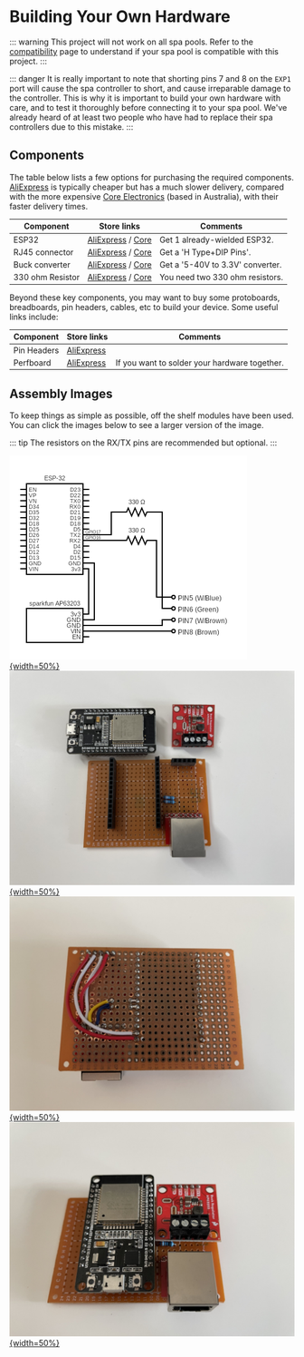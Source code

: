 # Building Your Own Hardware

::: warning
This project will not work on all spa pools. Refer to the [compatibility](/compatibility) page to understand if your spa pool is compatible with this project.
:::

::: danger 
It is really important to note that shorting pins 7 and 8 on the `EXP1` port will cause the spa controller to short, and cause irreparable damage to the controller. This is why it is important to build your own hardware with care, and to test it thoroughly before connecting it to your spa pool. We've already heard of at least two people who have had to replace their spa controllers due to this mistake.
:::

## Components

The table below lists a few options for purchasing the required components. [AliExpress](https://aliexpress.com) is typically cheaper but has a much slower delivery, compared with the more expensive [Core Electronics](https://core-electronics.com.au/) (based in Australia), with their faster delivery times.

| Component        | Store links | Comments |
|------------------|-------------|----------|
| ESP32            | [AliExpress](https://www.aliexpress.com/item/1005001929935550.html?spm=a2g0o.order_list.0.0.74be1802hFqod2) / [Core](https://core-electronics.com.au/firebeetle-esp32-e-iot-microcontroller-with-header-supports-wi-fi-bluetooth.html) | Get 1 already-wielded ESP32. |
| RJ45 connector   | [AliExpress](https://www.aliexpress.com/item/1005003717285471.html?spm=a2g0o.order_list.0.0.74be1802hFqod2) / [Core](https://core-electronics.com.au/sparkfun-rj45-magjack-breakout.html) | Get a 'H Type+DIP Pins'. |
| Buck converter   | [AliExpress](https://www.aliexpress.com/item/1005002603013499.html?spm=a2g0o.order_list.0.0.74be1802hFqod2) / [Core](https://core-electronics.com.au/sparkfun-babybuck-regulator-breakout-3-3v-ap63203.html) | Get a '5-40V to 3.3V' converter. |
| 330 ohm Resistor | [AliExpress](https://www.aliexpress.com/item/32952657927.html?spm=a2g0o.order_list.0.0.74be1802hFqod2) / [Core](https://core-electronics.com.au/resistor-330-ohm-1-6th-watt-pth.html) | You need two 330 ohm resistors. |

Beyond these key components, you may want to buy some protoboards, breadboards, pin headers, cables, etc to build your device. Some useful links include:

| Component | Store links | Comments |
|-----------|-------------|----------|
| Pin Headers | [AliExpress](https://www.aliexpress.com/item/32724478308.html?spm=a2g0o.order_list.0.0.74be1802hFqod2) | |
| Perfboard | [AliExpress](https://www.aliexpress.com/item/1005003422520490.html?spm=a2g0o.order_list.0.0.74be1802hFqod2) | If you want to solder your hardware together. |

## Assembly Images

To keep things as simple as possible, off the shelf modules have been used. You can click the images below to see a larger version of the image.

::: tip
The resistors on the RX/TX pins are recommended but optional.
:::

[![Circuit diagram](/images/circuit.png){width=50%}](/images/circuit.png)
[![Individual components](/images/disassembled.png){width=50%}](/images/disassembled.png)
[![Board wiring on back](/images/wiring.png){width=50%}](/images/wiring.png)
[![The final assembled board](/images/board.png){width=50%}](/images/board.png)
